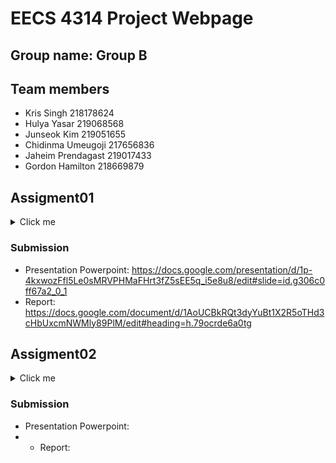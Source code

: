 # EECS 4314 Project Webpage

## Group name: Group B

## Team members
- Kris Singh 218178624
- Hulya Yasar 219068568
- Junseok Kim 219051655
- Chidinma Umeugoji 217656836
- Jaheim Prendagast 219017433
- Gordon Hamilton 218669879

## Assigment01
<details>
  
  <summary>Click me</summary>
  
  ### Potential Architectures and Design Patterns In Twitter:
  - Client-server architecture between client and web server
  - Microservice architecture
  - Repository architecture for the memory cache, mySQl and object store dbs
  - Remote procedure calls between the services & RPC API communication 
  - Implicit Invocation Variants inside the notification service?
  - Process control(Adaptable Twitter algorithm) Load Balancing (Deterministic Aperture) 
  - Pipeline and Abstraction Layering Present?
  - Abstraction layering  
  - Pipeline - lower levels 
  - Master-Slave Design Pattern in databases
  
  ### Resources
  - [The Infrastructure Behind Twitter: Scale](https://blog.x.com/engineering/en_us/topics/infrastructure/2017/the-infrastructure-behind-twitter-scale)
  - [Processing billions of events in real time at Twitter](https://blog.x.com/engineering/en_us/topics/infrastructure/2021/processing-billions-of-events-in-real-time-at-twitter-)
  - [Elon Musk's X for Twitter Code Review](https://x.com/elonmusk/status/1593899029531803649) 
  - [Modernizing Twitter's ad engagement analytics platform](https://cloud.google.com/blog/products/data-analytics/modernizing-twitters-ad-engagement-analytics-platform)
  
  ### Additional resources for comprehension used in Report: 
  https://github.com/donnemartin/system-design-primer/blob/master/solutions/system_design/twitter/README.md
  
  https://www.geeksforgeeks.org/design-twitter-a-system-design-interview-question/
  
  https://algodaily.com/lessons/design-of-the-twitter-architecture
  
  https://corgicorporation.medium.com/elon-musk-and-twitters-system-design-8bc2a97680e6
  
  https://blog.det.life/how-twitter-processes-4-billion-events-in-real-time-daily-942db8f7d7b5
  
  https://cloud.google.com/blog/products/data-analytics/modernizing-twitters-ad-engagement-analytics-platform
  
  https://www.altexsoft.com/blog/event-driven-architecture-pub-sub/
  
  https://betterprogramming.pub/how-i-made-twitter-back-end-57addbaa14f5 
  
  https://systemdesignschool.io/blog/message-queue
  
  https://www.rabbitmq.com/blog/2021/07/28/rabbitmq-streams-message-deduplication

</details>

### Submission
- Presentation Powerpoint: https://docs.google.com/presentation/d/1p-4kxwozFfl5Le0sMRVPHMaFHrt3fZ5sEE5q_i5e8u8/edit#slide=id.g306c0ff67a2_0_1
- Report: https://docs.google.com/document/d/1AoUCBkRQt3dyYuBt1X2R5oTHd3cHbUxcmNWMly89PlM/edit#heading=h.79ocrde6a0tg

## Assigment02
<details>
  
  <summary>Click me</summary>

  ### Resources
  - [Finagle: A Protocol-Agnostic RPC System](https://blog.x.com/engineering/en_us/a/2011/finagle-a-protocol-agnostic-rpc-system)



</details>

### Submission
- Presentation Powerpoint: 
- - Report: 

